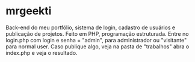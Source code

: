 # mrgeekti
Back-end do meu portfólio, sistema de login, cadastro de usuários e publicação de projetos.
Feito em PHP, programação estruturada.
Entre no login.php com login e senha = "admin", para administrador ou "visitante" para normal user.
Caso publique algo, veja na pasta de "trabalhos" abra o index.php e veja o resultado.
